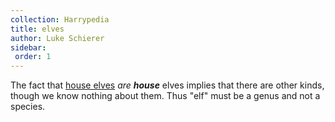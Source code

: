 ```yaml
---
collection: Harrypedia
title: elves
author: Luke Schierer
sidebar:
 order: 1
---
```


The fact that [house elves] *are* _**house**_ elves implies that there are
other kinds, though we know nothing about them.  Thus "elf" must be a genus and not a species.

[house elves]: <house_elf>
